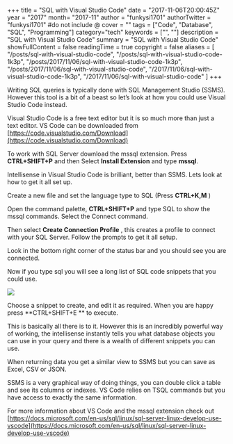 +++
title = "SQL with Visual Studio Code"
date = "2017-11-06T20:00:45Z"
year = "2017"
month= "2017-11"
author = "funkysi1701"
authorTwitter = "funkysi1701" #do not include @
cover = ""
tags = ["Code", "Database", "SQL", "Programming"]
category="tech"
keywords = ["", ""]
description = "SQL with Visual Studio Code"
summary = "SQL with Visual Studio Code"
showFullContent = false
readingTime = true
copyright = false
aliases = [
    "/posts/sql-with-visual-studio-code",
    "/posts/sql-with-visual-studio-code-1k3p",
    "/posts/2017/11/06/sql-with-visual-studio-code-1k3p",
    "/posts/2017/11/06/sql-with-visual-studio-code",
    "/2017/11/06/sql-with-visual-studio-code-1k3p",
    "/2017/11/06/sql-with-visual-studio-code"
]
+++

Writing SQL queries is typically done with SQL Management Studio (SSMS). However this tool is a bit of a beast so let’s look at how you could use Visual Studio Code instead.

Visual Studio Code is a free text editor but it is so much more than just a text editor. VS Code can be downloaded from [https://code.visualstudio.com/Download](https://code.visualstudio.com/Download)

To work with SQL Server download the mssql extension. Press  **CTRL+SHIFT+P** and then Select  **Install Extension**  and type  **mssql**.

Intellisense in Visual Studio Code is brilliant, better than SSMS. Lets look at how to get it all set up.

Create a new file and set the language type to SQL (Press  **CTRL+K,M** )

Open the command palette, **CTRL+SHIFT+P** and type SQL to show the mssql commands. Select the Connect command.

Then select **Create Connection Profile** , this creates a profile to connect with your SQL Server. Follow the prompts to get it all setup.

Look in the bottom right corner of the status bar and you should see you are connected.

Now if you type sql you will see a long list of SQL code snippets that you could use.

![](https://storageaccountblog9f5d.blob.core.windows.net/blazor/wp-content/uploads/2017/11/vscode-sql-snippets.png?resize=662%2C348&ssl=1)

Choose a snippet to create, and edit it as required. When you are happy press  **CTRL+SHIFT+E ** to execute.

This is basically all there is to it. However this is an incredibly powerful way of working, the intellisense instantly tells you what database objects you can use in your query and there is a wealth of different snippets you can use.

When returning data you get a similar view to SSMS but you can save as Excel, CSV or JSON.

SSMS is a very graphical way of doing things, you can double click a table and see its columns or indexes. VS Code relies on TSQL commands but you have access to exactly the same information.

For more information about VS Code and the mssql extension check out [https://docs.microsoft.com/en-us/sql/linux/sql-server-linux-develop-use-vscode](https://docs.microsoft.com/en-us/sql/linux/sql-server-linux-develop-use-vscode)
